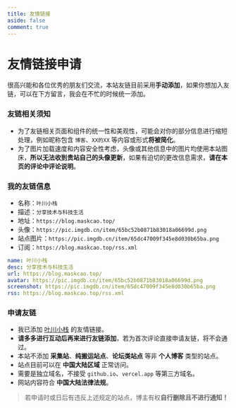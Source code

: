```yaml
---
title: 友情链接
aside: false
comment: true
---
```


<script setup>
import Link from "@/views/Link.vue";
</script>

<Link />

# 友情链接申请

很高兴能和各位优秀的朋友们交流，本站友链目前采用**手动添加**，如果你想加入友链，可以在下方留言，我会在不忙的时候统一添加。

### 友链相关须知

- 为了友链相关页面和组件的统一性和美观性，可能会对你的部分信息进行缩短处理，例如昵称包含 `博客`、`XX的XX` 等内容或形式**将被简化**。
- 为了图片加载速度和内容安全性考虑，头像或其他信息中的图片均使用本站图床，**所以无法收到贵站自己的头像更新**，如果有迫切的更改信息需求，**请在本页的评论中评论说明**。

### 我的友链信息

- 名称：`叶川小栈`
- 描述：`分享技术与科技生活`
- 地址：`https://blog.maskcao.top/`
- 头像：`https://pic.imgdb.cn/item/65bc52b0871b83018a06699d.png`
- 站点图片：`https://pic.imgdb.cn/item/65dc47009f345e8d030b65ba.png`
- 订阅：`https://blog.maskcao.top/rss.xml`

```yml
name: 叶川小栈
desc: 分享技术与科技生活
url: https://blog.maskcao.top/
avatar: https://pic.imgdb.cn/item/65bc52b0871b83018a06699d.png
screenshot: https://pic.imgdb.cn/item/65dc47009f345e8d030b65ba.png
rss: https://blog.maskcao.top/rss.xml
```

### 申请友链

- 我已添加 [叶川小栈](https://blog.maskcao.top/) 的友情链接。
- **请多多进行互动后再来进行友链添加**，若为首次评论直接申请友链，将不会通过。
- 本站不添加 **采集站**、**纯搬运站点**、**论坛类站点** 等非 **个人博客** 类型的站点。
- 站点目前可以在 **中国大陆区域** 正常访问。
- 需要是独立域名，不接受 `github.io`、`vercel.app` 等第三方域名。
- 网站内容符合 **中国大陆法律法规**。

> 若申请时或日后有违反上述规定的站点，博主有权**自行删除且不进行通知！**
